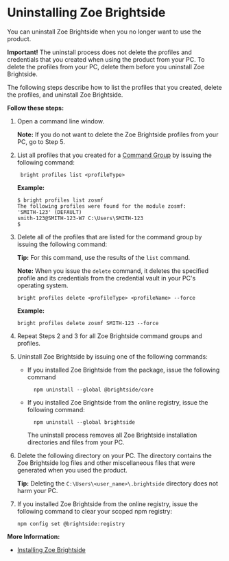 # Uninstalling Zoe Brightside

You can uninstall Zoe Brightside when you no longer want to use the product.

**Important!** The uninstall process does not delete the profiles and credentials that you created when using the product from your PC. To delete the profiles from your PC, delete them before you uninstall Zoe Brightside.

The following steps describe how to list the profiles that you created, delete the profiles, and uninstall Zoe Brightside.

**Follow these steps:**

1. Open a command line window.

   **Note:** If you do not want to delete the Zoe Brightside profiles from your PC, go to Step 5.

2. List all profiles that you created for a [Command Group](../../using/cli-usingcli/cli-commandgroups.md) by issuing the following command:

   ```text
    bright profiles list <profileType>
   ```

   **Example:**

   ```text
   $ bright profiles list zosmf
   The following profiles were found for the module zosmf:
   'SMITH-123' (DEFAULT)
   smith-123@SMITH-123-W7 C:\Users\SMITH-123
   $
   ```

3. Delete all of the profiles that are listed for the command group by issuing the following command:

   **Tip:** For this command, use the results of the `list` command.

   **Note:** When you issue the `delete` command, it deletes the specified profile and its credentials from the credential vault in your PC's operating system.

   ```text
   bright profiles delete <profileType> <profileName> --force
   ```

   **Example:**

   ```text
   bright profiles delete zosmf SMITH-123 --force
   ```

4. Repeat Steps 2 and 3 for all Zoe Brightside command groups and profiles.
5. Uninstall Zoe Brightside by issuing one of the following commands:
   * If you installed Zoe Brightside from the package, issue the following command

     ```text
       npm uninstall --global @brightside/core
     ```

   * If you installed Zoe Brightside from the online registry, issue the following command:

     ```text
       npm uninstall --global brightside
     ```

     The uninstall process removes all Zoe Brightside installation directories and files from your PC.
6. Delete the following directory on your PC. The directory contains the Zoe Brightside log files and other miscellaneous files that were generated when you used the product.

   **Tip:** Deleting the `C:\Users\<user_name>\.brightside` directory does not harm your PC.

7. If you installed Zoe Brightside from the online registry, issue the following command to clear your scoped npm registry:

   ```text
   npm config set @brightside:registry
   ```

**More Information:**

* [Installing Zoe Brightside](../cli-installcli/)

